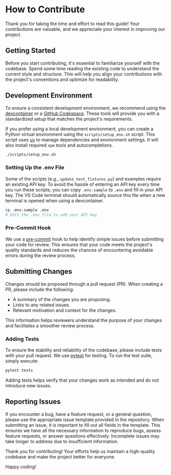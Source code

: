 # How to Contribute

Thank you for taking the time and effort to read this guide! Your contributions are valuable, and we appreciate your interest in improving our project.

## Getting Started

Before you start contributing, it's essential to familiarize yourself with the codebase. Spend some time reading the existing code to understand the current style and structure. This will help you align your contributions with the project's conventions and optimize for readability.

## Development Environment

To ensure a consistent development environment, we recommend using the [devcontainer](https://code.visualstudio.com/docs/devcontainers/containers) or a [GitHub Codespace](https://github.com/codespaces). These tools will provide you with a standardized setup that matches the project's requirements.

If you prefer using a local development environment, you can create a Python virtual environment using the `scripts/setup_env.sh` script. This script uses [uv](https://docs.astral.sh/uv) to manage dependencies and environment settings. It will also install required `npm` tools and autocompletions.

```sh
./scripts/setup_env.sh
```

### Setting Up the .env File

Some of the scripts (e.g., `update_test_fixtures.py`) and examples require an existing API key. To avoid the hassle of entering an API key every time you run these scripts, you can copy `.env.sample` to `.env` and fill in your API key. The VS Code terminal should automatically source this file when a new terminal is opened when using a devcontainer.

```sh
cp .env.sample .env
# Edit the .env file to add your API key
```

### Pre-Commit Hook

We use a [pre-commit](https://pre-commit.com) hook to help identify simple issues before submitting your code for review. This ensures that your code meets the project's quality standards and reduces the chances of encountering avoidable errors during the review process.

## Submitting Changes

Changes should be proposed through a pull request (PR). When creating a PR, please include the following:

- A summary of the changes you are proposing.
- Links to any related issues.
- Relevant motivation and context for the changes.

This information helps reviewers understand the purpose of your changes and facilitates a smoother review process.

### Adding Tests

To ensure the stability and reliability of the codebase, please include tests with your pull request. We use [pytest](https://pytest.org/) for testing. To run the test suite, simply execute:

```sh
pytest tests
```

Adding tests helps verify that your changes work as intended and do not introduce new issues.

## Reporting Issues

If you encounter a bug, have a feature request, or a general question, please use the appropriate issue template provided in the repository. When submitting an issue, it is important to fill out all fields in the template. This ensures we have all the necessary information to reproduce bugs, assess feature requests, or answer questions effectively. Incomplete issues may take longer to address due to insufficient information.

Thank you for contributing! Your efforts help us maintain a high-quality codebase and make the project better for everyone.

Happy coding!
